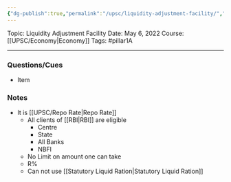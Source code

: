 ```yaml
---
{"dg-publish":true,"permalink":"/upsc/liquidity-adjustment-facility/","dgHomeLink":true,"dgPassFrontmatter":false}
---
```


Topic: Liquidity Adjustment Facility
Date: May 6, 2022
Course:[[UPSC/Economy|Economy]]
Tags: #pillar1A

---

### Questions/Cues
- Item

### Notes
- It is [[UPSC/Repo Rate|Repo Rate]]
	- All clients of [[RBI|RBI]] are eligible 
		- Centre 
		- State
		- All Banks
		- NBFI
	- No Limit on amount one can take 
	- R% 
	- Can not use [[Statutory Liquid Ration|Statutory Liquid Ration]]




 


